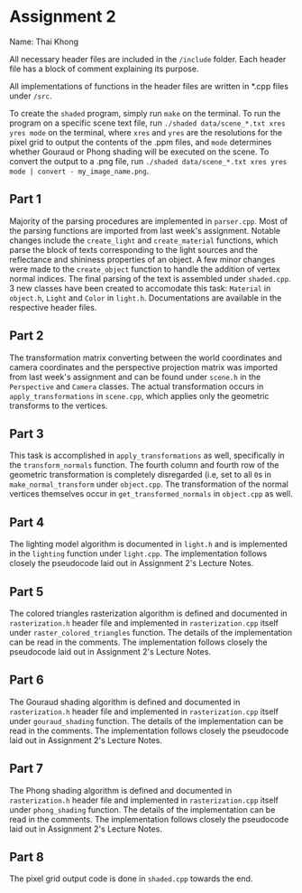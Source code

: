 # Assignment 2
Name: Thai Khong

All necessary header files are included in the `/include` folder. 
Each header file has a block of comment explaining its purpose. 

All implementations of functions in the header files are written in
*.cpp files under `/src`. 

To create the `shaded` program, simply run `make` on the terminal. 
To run the program on a specific scene text file, run 
`./shaded data/scene_*.txt xres yres mode` on the terminal, 
where `xres` and `yres` are the resolutions for the pixel grid to output the 
contents of the .ppm files, and `mode` determines whether Gouraud or Phong
shading will be executed on the scene. To convert the output to a .png file, run 
`./shaded data/scene_*.txt xres yres mode | convert - my_image_name.png`.

## Part 1
Majority of the parsing procedures are implemented in `parser.cpp`. Most of the parsing
functions are imported from last week's assignment. Notable changes include the 
`create_light` and `create_material` functions, which parse the block of texts corresponding
to the light sources and the reflectance and shininess properties of an object. A few
minor changes were made to the `create_object` function to handle the addition of 
vertex normal indices. The final parsing of the text is assembled under `shaded.cpp`.
3 new classes have been created to accomodate this task: `Material` in `object.h`, `Light` 
and `Color` in `light.h`. Documentations are available in the respective header files.

## Part 2
The transformation matrix converting between the world coordinates and camera coordinates
and the perspective projection matrix was imported from last week's assignment and
can be found under `scene.h` in the `Perspective` and `Camera` classes. 
The actual transformation occurs in `apply_transformations` in `scene.cpp`, which
applies only the geometric transforms to the vertices.

## Part 3
This task is accomplished in `apply_transformations` as well, specifically in the
`transform_normals` function. The fourth column and fourth row of the geometric
transformation is completely disregarded (i.e, set to all `0`s in `make_normal_transform`
under `object.cpp`. The transformation of the normal vertices themselves occur in 
`get_transformed_normals` in `object.cpp` as well.

## Part 4
The lighting model algorithm is documented in `light.h` and is implemented
in the `lighting` function under `light.cpp`. The implementation follows closely the 
pseudocode laid out in Assignment 2's Lecture Notes.

## Part 5
The colored triangles rasterization algorithm is defined and documented in `rasterization.h`
header file and implemented in `rasterization.cpp` itself under `raster_colored_triangles`
function. The details of the implementation can be read in the comments. The implementation follows 
closely the pseudocode laid out in Assignment 2's Lecture Notes.

## Part 6
The Gouraud shading algorithm is defined and documented in `rasterization.h`
header file and implemented in `rasterization.cpp` itself under `gouraud_shading`
function. The details of the implementation can be read in the comments. The implementation 
follows closely the pseudocode laid out in Assignment 2's Lecture Notes.

## Part 7
The Phong shading algorithm is defined and documented in `rasterization.h`
header file and implemented in `rasterization.cpp` itself under `phong_shading`
function. The details of the implementation can be read in the comments. The implementation 
follows closely the pseudocode laid out in Assignment 2's Lecture Notes.

## Part 8
The pixel grid output code is done in `shaded.cpp` towards the end.
